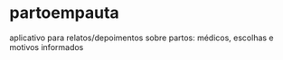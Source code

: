 partoempauta
============

aplicativo para relatos/depoimentos sobre partos: médicos, escolhas e motivos informados
